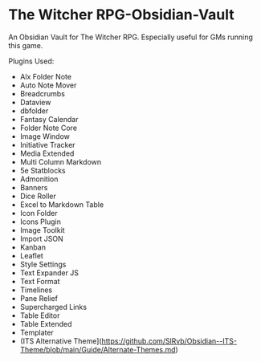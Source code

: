 # The Witcher RPG-Obsidian-Vault
An Obsidian Vault for The Witcher RPG. Especially useful for GMs running this game. 

Plugins Used:
- Alx Folder Note
- Auto Note Mover
- Breadcrumbs
- Dataview
- dbfolder
- Fantasy Calendar
- Folder Note Core
- Image Window
- Initiative Tracker
- Media Extended
- Multi Column Markdown
- 5e Statblocks
- Admonition
- Banners
- Dice Roller
- Excel to Markdown Table
- Icon Folder
- Icons Plugin
- Image Toolkit
- Import JSON
- Kanban
- Leaflet
- Style Settings
- Text Expander JS
- Text Format
- Timelines
- Pane Relief
- Supercharged Links
- Table Editor
- Table Extended
- Templater
- (ITS Alternative Theme](https://github.com/SlRvb/Obsidian--ITS-Theme/blob/main/Guide/Alternate-Themes.md)
